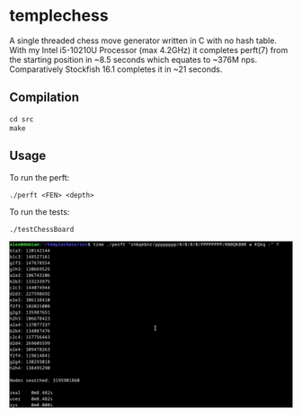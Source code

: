 # templechess
A single threaded chess move generator written in C with no hash table. With my Intel i5-10210U Processor (max 4.2GHz) it completes perft(7) from the starting position in ~8.5 seconds which equates to ~376M nps. Comparatively Stockfish 16.1 completes it in ~21 seconds.

## Compilation
```
cd src
make
```

## Usage
To run the perft:
```
./perft <FEN> <depth>
```
To run the tests:
```
./testChessBoard
```

![](perft(7).png)
